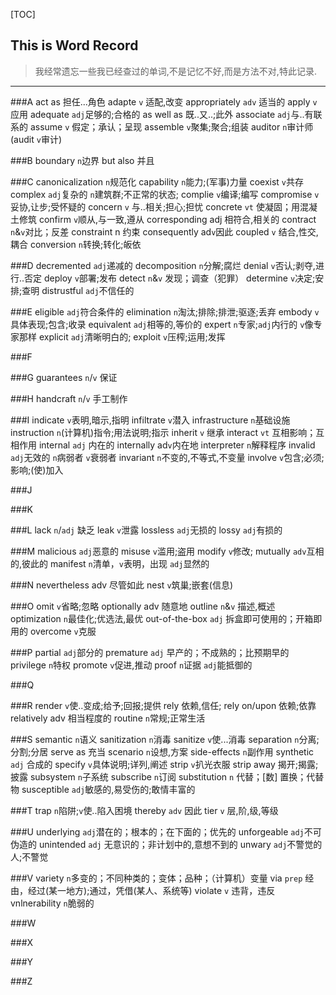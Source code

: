 [TOC]
## This is **Word Record**
> 我经常遗忘一些我已经查过的单词,不是记忆不好,而是方法不对,特此记录.
***

###A
act as 担任...角色
adapte `v` 适配,改变
appropriately `adv` 适当的 
apply `v` 应用
adequate `adj`足够的;合格的
as well as 既..又..;此外
associate `adj`与..有联系的
assume `v` 假定；承认；呈现
assemble `v`聚集;聚合;组装
auditor `n`审计师(audit `v`审计)

###B
boundary `n`边界
but also 并且

###C
canonicalization `n`规范化
capability `n`能力;(军事)力量
coexist `v`共存
complex `adj`复杂的 `n`建筑群;不正常的状态;
complie `v`编译;编写
compromise `v`妥协,让步;受怀疑的
concern `v` 与..相关;担心;担忧
concrete `vt` 使凝固；用混凝土修筑
confirm `v`顺从,与一致,遵从
corresponding adj 相符合,相关的
contract `n`&`v`对比；反差
constraint  n  约束
consequently ad`v`因此
coupled `v`  结合,性交,耦合
conversion `n`转换;转化;皈依


###D
decremented `adj`递减的
decomposition `n`分解;腐烂
denial `v`否认;剥夺,进行..否定
deploy `v`部署;发布
detect `n`&`v` 发现；调查（犯罪）
determine `v`决定;安排;查明
distrustful `adj`不信任的 

###E
eligible `adj`符合条件的
elimination `n`淘汰;排除;排泄;驱逐;丢弃
embody `v` 具体表现;包含;收录
equivalent `adj`相等的,等价的
expert `n`专家;`adj`内行的 `v`像专家那样
explicit `adj`清晰明白的;
exploit `v`压榨;运用;发挥

###F

###G
guarantees `n`/`v` 保证

###H
handcraft `n`/`v` 手工制作

###I
indicate `v`表明,暗示,指明
infiltrate `v`潜入
infrastructure  `n`基础设施
instruction `n`(计算机)指令;用法说明;指示
inherit `v` 继承
interact `vt` 互相影响；互相作用
internal `adj` 内在的
internally ad`v`内在地
interpreter `n`解释程序
invalid `adj`无效的 `n`病弱者 `v`衰弱者
invariant `n`不变的,不等式,不变量 
involve `v`包含;必须;影响;(使)加入


###J

###K

###L
lack `n`/`adj` 缺乏
leak `v`泄露
lossless  `adj`无损的
lossy `adj`有损的

###M
malicious `adj`恶意的
misuse `v`滥用;盗用
modify `v`修改;
mutually `adv`互相的,彼此的
manifest `n`清单，`v`表明，出现 `adj`显然的

###N
nevertheless  adv  尽管如此
nest `v`筑巢;嵌套(信息)

###O
omit `v`省略;忽略
optionally adv 随意地
outline  `n`&`v` 描述,概述
optimization `n`最佳化;优选法,最优
out-of-the-box `adj` 拆盒即可使用的；开箱即用的
overcome `v`克服


###P
partial `adj`部分的
premature `adj` 早产的；不成熟的；比预期早的
privilege `n`特权
promote `v`促进,推动
proof `n`证据 `adj`能抵御的

###Q

###R
render `v`使..变成;给予;回报;提供
rely 依赖,信任; rely on/upon 依赖;依靠
relatively adv 相当程度的
routine `n`常规;正常生活

###S
semantic `n`语义
sanitization `n`消毒
sanitize `v`使...消毒
separation `n`分离;分割;分居
serve as 充当
scenario `n`设想,方案
side-effects `n`副作用
synthetic `adj` 合成的
specify `v`具体说明;详列,阐述
strip `v`扒光衣服
strip away 揭开;揭露;披露
subsystem `n`子系统
subscribe `n`订阅
substitution `n` 代替；[数] 置换；代替物
susceptible `adj`敏感的,易受伤的;敢情丰富的
 




###T
trap `n`陷阱;`v`使..陷入困境
thereby `adv` 因此
tier  `v` 层,阶,级,等级


###U
underlying `adj`潜在的；根本的；在下面的；优先的
unforgeable `adj`不可伪造的
unintended `adj` 无意识的；非计划中的,意想不到的
unwary `adj`不警觉的人;不警觉

###V
variety `n`多变的；不同种类的；变体；品种；（计算机）变量
via  `prep` 经由，经过(某一地方);通过，凭借(某人、系统等)
violate `v` 违背，违反
vnlnerability `n`脆弱的

###W

###X

###Y

###Z


